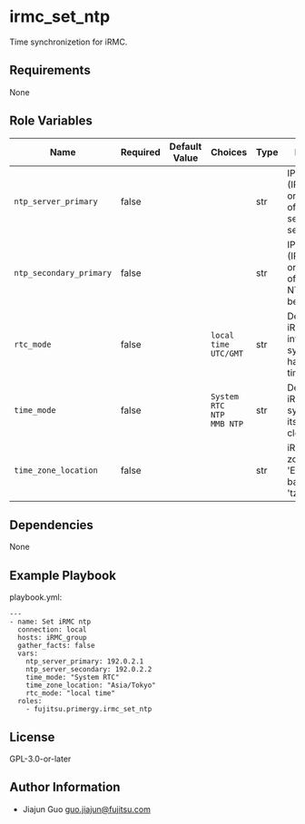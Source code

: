 irmc_set_ntp
============

Time synchronizetion for iRMC.

Requirements
------------

None

Role Variables
--------------

| Name | Required | Default Value | Choices | Type | Description |
|------|----------|---------------|---------|------|-------------|
| `ntp_server_primary` | false | | | str | IP address (IPv4 or IPv6) or DNS name of primary NTP server to be set. |
| `ntp_secondary_primary` | false | | | str | IP address (IPv4 or IPv6) or DNS name of secondary NTP server to be set. |
| `rtc_mode` | false | | `local time`<br>`UTC/GMT` | str | Defines how iRMC interprets the system's hardware RTC time. |
| `time_mode` | false | | `System RTC`<br>`NTP`<br>`MMB NTP` | str | Defines how iRMC synchronizes its real-time clock (RTC). |
| `time_zone_location` | false | | | str | iRMC time zone (e.g. 'Europe/Berlin'; based on Linux 'tzdata'). |

Dependencies
------------

None

Example Playbook
----------------

playbook.yml:

    ---
    - name: Set iRMC ntp
      connection: local
      hosts: iRMC_group
      gather_facts: false
      vars:
        ntp_server_primary: 192.0.2.1
        ntp_server_secondary: 192.0.2.2
        time_mode: "System RTC"
        time_zone_location: "Asia/Tokyo"
        rtc_mode: "local time"
      roles:
        - fujitsu.primergy.irmc_set_ntp

License
-------

GPL-3.0-or-later

Author Information
------------------

- Jiajun Guo <guo.jiajun@fujitsu.com>
